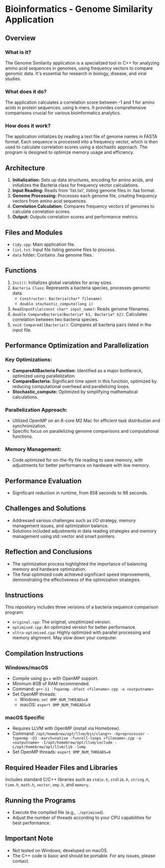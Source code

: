 # Bioinformatics - Genome Similarity Application

## Overview

### What is it?
The Genome Similarity application is a specialized tool in C++ for analyzing amino acid sequences in genomes, using frequency vectors to compare genomic data. It's essential for research in biology, disease, and viral studies.

### What does it do?
The application calculates a correlation score between -1 and 1 for amino acids in protein sequences, using k-mers. It provides comprehensive comparisons crucial for various bioinformatics analytics.

### How does it work?
The application initializes by reading a text file of genome names in FASTA format. Each sequence is processed into a frequency vector, which is then used to calculate correlation scores using a stochastic approach. The program is designed to optimize memory usage and efficiency.

## Architecture

1. **Initialization:** Sets up data structures, encoding for amino acids, and initializes the Bacteria class for frequency vector calculations.
2. **Input Reading:** Reads from 'list.txt', listing genome files in .faa format.
3. **Genome Processing:** Processes each genome file, creating frequency vectors from amino acid sequences.
4. **Correlation Calculation:** Compares frequency vectors of genomes to calculate correlation scores.
5. **Output:** Outputs correlation scores and performance metrics.

## Files and Modules

- `tidy.cpp`: Main application file.
- `list.txt`: Input file listing genome files to process.
- `data` folder: Contains .faa genome files.

## Functions

1. `Init()`: Initializes global variables for array sizes.
2. `Bacteria Class`: Represents a bacteria species, processes genomic data.
   - `Constructor: Bacteria(char* filename)`
   - `double stochastic_compute(long i)`
3. `ReadInputFile(const char* input_name)`: Reads genome filenames.
4. `double CompareBacteria(Bacteria* b1, Bacteria* b2)`: Calculates correlation between two bacteria species.
5. `void CompareAllBacteria()`: Compares all bacteria pairs listed in the input file.

## Performance Optimization and Parallelization

### Key Optimizations:
- **CompareAllBacteria Function:** Identified as a major bottleneck, optimized using parallelization.
- **CompareBacteria:** Significant time spent in this function, optimized by reducing computational overhead and parallelizing loops.
- **Stochastic_compute:** Optimized by simplifying mathematical calculations.

### Parallelization Approach:
- Utilized OpenMP on an 8-core M2 Mac for efficient task distribution and synchronization.
- Specific focus on parallelizing genome comparisons and computational functions.

### Memory Management:
- Code optimized for on-the-fly file reading to save memory, with adjustments for better performance on hardware with low memory.

## Performance Evaluation
- Significant reduction in runtime, from 858 seconds to 98 seconds.

## Challenges and Solutions

- Addressed various challenges such as I/O strategy, memory management issues, and optimization balance.
- Solutions included adjustments in data reading strategies and memory management using std::vector and smart pointers.

## Reflection and Conclusions

- The optimization process highlighted the importance of balancing memory and hardware optimization.
- The final optimized code achieved significant speed improvements, demonstrating the effectiveness of the optimization strategies.

## Instructions

This repository includes three versions of a bacteria sequence comparison program:

- `original.cpp`: The original, unoptimized version.
- `optimised.cpp`: An optimized version for better performance.
- `ultra-optimised.cpp`: Highly optimized with parallel processing and memory alignment. May slow down your computer.

## Compilation Instructions

### Windows/macOS

- Compile using g++ with OpenMP support.
- Minimum 8GB of RAM recommended.
- Command: `g++-11 -fopenmp -Ofast <filename>.cpp -o <outputname>`
- Set OpenMP threads: 
  - Windows: `set OMP_NUM_THREADS=8`
  - macOS: `export OMP_NUM_THREADS=8`

### macOS Specific

- Requires LLVM with OpenMP (install via Homebrew).
- Command: `/opt/homebrew/opt/llvm/bin/clang++ -Xpreprocessor -fopenmp -O3 -march=native -funroll-loops <filename>.cpp -o <outputname> -I/opt/homebrew/opt/llvm/include -L/opt/homebrew/opt/llvm/lib -lomp`
- Set OpenMP threads: `export OMP_NUM_THREADS=8`

## Required Header Files and Libraries

Includes standard C/C++ libraries such as `stdio.h`, `stdlib.h`, `string.h`, `time.h`, `math.h`, `vector`, `omp.h`, and `memory`.

## Running the Programs

- Execute the compiled file (e.g., `./optimised`).
- Adjust the number of threads according to your CPU capabilities for best performance.

## Important Note

- Not tested on Windows; developed on macOS.
- The C++ code is basic and should be portable. For any issues, please contact.



